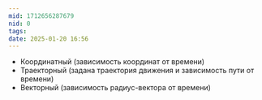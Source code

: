 ```yaml
---
mid: 1712656287679
nid: 0
tags: 
date: 2025-01-20 16:56
---
```

- Координатный (зависимость координат от времени)
- Траекторный (задана траектория движения и зависимость пути от времени)
- Векторный (зависимость радиус-вектора от времени)